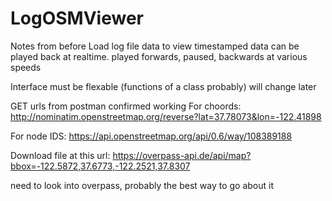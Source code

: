 # LogOSMViewer
Notes from before
Load log file data to view timestamped data
can be played back at realtime. played forwards, paused, backwards at various speeds

Interface must be flexable (functions of a class probably) will change later

GET urls from postman confirmed working
For choords:
http://nominatim.openstreetmap.org/reverse?lat=37.78073&lon=-122.41898

For node IDS:
https://api.openstreetmap.org/api/0.6/way/108389188

Download file at this url:
https://overpass-api.de/api/map?bbox=-122.5872,37.6773,-122.2521,37.8307


need to look into overpass, probably the best way to go about it
